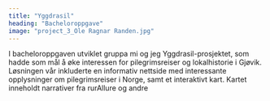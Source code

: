 ```yaml
---
title: "Yggdrasil"
heading: "Bacheloroppgave"
image: "project_3_Ole Ragnar Randen.jpg"
---
```


I bacheloroppgaven utviklet gruppa mi og jeg Yggdrasil-prosjektet, som hadde som mål å øke interessen for pilegrimsreiser og lokalhistorie i Gjøvik. Løsningen vår inkluderte en informativ nettside med interessante opplysninger om pilegrimsreiser i Norge, samt et interaktivt kart. Kartet inneholdt narrativer fra rurAllure og andre
